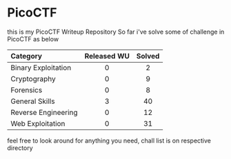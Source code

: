 # PicoCTF

this is my PicoCTF Writeup Repository
So far i've solve some of challenge in PicoCTF as below

| Category | Released WU | Solved |
|:----------|:----------:|:----------:|
| Binary Exploitation | 0 | 2 |
| Cryptography | 0 | 9 |
| Forensics | 0 | 8 |
| General Skills | 3 | 40 |
| Reverse Engineering | 0 | 12 |
| Web Exploitation | 0 | 31 |

feel free to look around for anything you need, chall list is on respective directory
